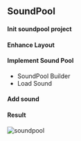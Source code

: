 ## SoundPool

#### Init soundpool project

#### Enhance Layout

#### Implement Sound Pool
- SoundPool Builder
- Load Sound

#### Add sound

#### Result
![soundpool](https://user-images.githubusercontent.com/27923352/193827578-328cd401-fe6d-4365-8b25-ed7c4704fdca.png)
